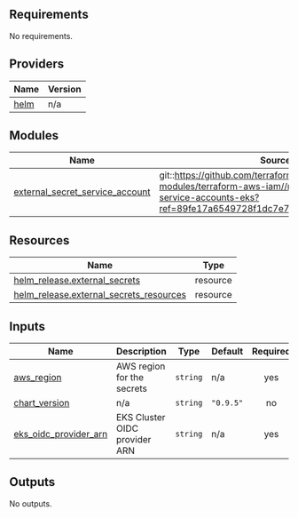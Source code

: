 <!-- BEGIN_TF_DOCS -->
## Requirements

No requirements.

## Providers

| Name | Version |
|------|---------|
| <a name="provider_helm"></a> [helm](#provider\_helm) | n/a |

## Modules

| Name | Source | Version |
|------|--------|---------|
| <a name="module_external_secret_service_account"></a> [external\_secret\_service\_account](#module\_external\_secret\_service\_account) | git::https://github.com/terraform-aws-modules/terraform-aws-iam//modules/iam-role-for-service-accounts-eks?ref=89fe17a6549728f1dc7e7a8f7b707486dfb45d89 | 5.30.0 |

## Resources

| Name | Type |
|------|------|
| [helm_release.external_secrets](https://registry.terraform.io/providers/hashicorp/helm/latest/docs/resources/release) | resource |
| [helm_release.external_secrets_resources](https://registry.terraform.io/providers/hashicorp/helm/latest/docs/resources/release) | resource |

## Inputs

| Name | Description | Type | Default | Required |
|------|-------------|------|---------|:--------:|
| <a name="input_aws_region"></a> [aws\_region](#input\_aws\_region) | AWS region for the secrets | `string` | n/a | yes |
| <a name="input_chart_version"></a> [chart\_version](#input\_chart\_version) | n/a | `string` | `"0.9.5"` | no |
| <a name="input_eks_oidc_provider_arn"></a> [eks\_oidc\_provider\_arn](#input\_eks\_oidc\_provider\_arn) | EKS Cluster OIDC provider ARN | `string` | n/a | yes |

## Outputs

No outputs.
<!-- END_TF_DOCS -->